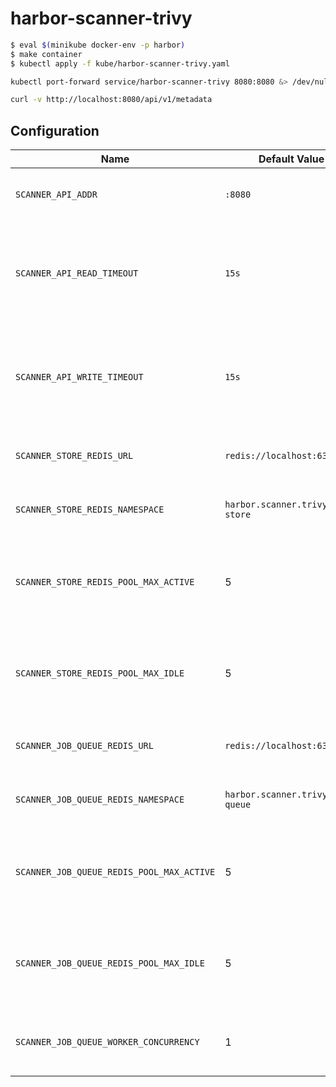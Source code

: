 # harbor-scanner-trivy

```bash
$ eval $(minikube docker-env -p harbor)
$ make container
$ kubectl apply -f kube/harbor-scanner-trivy.yaml
```

```bash
kubectl port-forward service/harbor-scanner-trivy 8080:8080 &> /dev/null &

curl -v http://localhost:8080/api/v1/metadata
```

## Configuration

| Name                        | Default Value | Description |
|-----------------------------|---------------|-------------|
| `SCANNER_API_ADDR`          | `:8080`       | Binding address for the API server. |
| `SCANNER_API_READ_TIMEOUT`  | `15s`         | The maximum duration for reading the entire request, including the body. |
| `SCANNER_API_WRITE_TIMEOUT` | `15s`         | The maximum duration before timing out writes of the response. |
| `SCANNER_STORE_REDIS_URL`       | `redis://localhost:6379`          | Redis server URI for a redis store. |
| `SCANNER_STORE_REDIS_NAMESPACE` | `harbor.scanner.trivy:data-store` | A namespace for keys in a redis store. |
| `SCANNER_STORE_REDIS_POOL_MAX_ACTIVE` | 5 | The max number of connections allocated by the pool for a redis store. |
| `SCANNER_STORE_REDIS_POOL_MAX_IDLE`   | 5 | The max number of idle connections in the pool for a redis store. |
| `SCANNER_JOB_QUEUE_REDIS_URL`         | `redis://localhost:6379`         | Redis server URI for a jobs queue. |
| `SCANNER_JOB_QUEUE_REDIS_NAMESPACE`   | `harbor.scanner.trivy:job-queue` | A namespace for keys in a jobs queue. |
| `SCANNER_JOB_QUEUE_REDIS_POOL_MAX_ACTIVE` | 5 | The max number of connections allocated by the pool for a jobs queue. |
| `SCANNER_JOB_QUEUE_REDIS_POOL_MAX_IDLE`   | 5 | The max number of idle connections in the pool for a jobs queue. |
| `SCANNER_JOB_QUEUE_WORKER_CONCURRENCY`    | 1 | The number of workers to spin-up for a jobs queue. |
